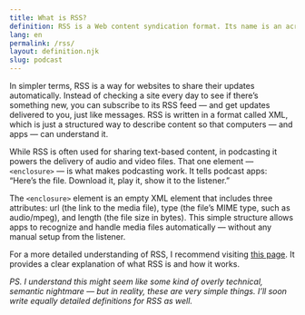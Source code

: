 ```yaml
---
title: What is RSS?
definition: RSS is a Web content syndication format. Its name is an acronym for Really Simple Syndication. RSS is a dialect of XML. All RSS files must conform to the XML 1.0 specification, as published on the World Wide Web Consortium (W3C) website.
lang: en
permalink: /rss/
layout: definition.njk
slug: podcast
---
```


In simpler terms, RSS is a way for websites to share their updates automatically. Instead of checking a site every day to see if there’s something new, you can subscribe to its RSS feed — and get updates delivered to you, just like messages. RSS is written in a format called XML, which is just a structured way to describe content so that computers — and apps — can understand it.

While RSS is often used for sharing text-based content, in podcasting it powers the delivery of audio and video files. That one element — `<enclosure>` — is what makes podcasting work. It tells podcast apps: “Here’s the file. Download it, play it, show it to the listener.”

The `<enclosure>` element is an empty XML element that includes three attributes: url (the link to the media file), type (the file’s MIME type, such as audio/mpeg), and length (the file size in bytes). This simple structure allows apps to recognize and handle media files automatically — without any manual setup from the listener.

For a more detailed understanding of RSS, I recommend visiting [this page](https://www.rssboard.org/rss-specification#whatIsRss). It provides a clear explanation of what RSS is and how it works.

*PS. I understand this might seem like some kind of overly technical, semantic nightmare — but in reality, these are very simple things. I’ll soon write equally detailed definitions for RSS as well.*